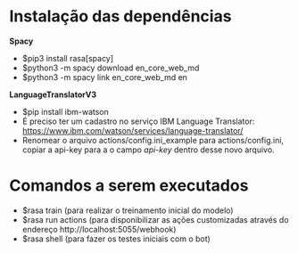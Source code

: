 # Instalação das dependências

**Spacy**
- $pip3 install rasa[spacy]
- $python3 -m spacy download en_core_web_md
- $python3 -m spacy link en_core_web_md en

**LanguageTranslatorV3**
- $pip install ibm-watson
- É preciso ter um cadastro no serviço IBM Language Translator: https://www.ibm.com/watson/services/language-translator/
- Renomear o arquivo actions/config.ini_example para actions/config.ini, copiar a api-key para a o campo *api-key* dentro desse novo arquivo.

# Comandos a serem executados
- $rasa train (para realizar o treinamento inicial do modelo)
- $rasa run actions (para disponibilizar as ações customizadas através do endereço http://localhost:5055/webhook)
- $rasa shell (para fazer os testes iniciais com o bot)